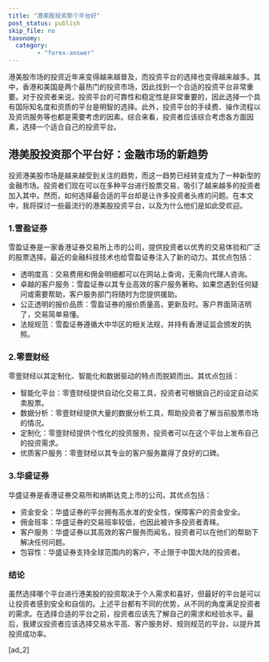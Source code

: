 ```yaml
---
title: "港美股投资那个平台好"
post_status: publish
skip_file: no
taxonomy:
  category:
        - "forex-answer"
---
```


港美股市场的投资近年来变得越来越普及，而投资平台的选择也变得越来越多。其中，香港和美国是两个最热门的投资市场，因此找到一个合适的投资平台非常重要。对于投资者来说，投资平台的可靠性和稳定性是非常重要的，因此选择一个具有国际知名度和资质的平台是明智的选择。此外，投资平台的手续费、操作流程以及资讯服务等也都是需要考虑的因素。综合来看，投资者应该综合考虑各方面因素，选择一个适合自己的投资平台。

## 港美股投资那个平台好：金融市场的新趋势

投资港美股市场是越来越受到关注的趋势，而这一趋势已经转变成为了一种新型的金融市场。投资者们现在可以在多种平台进行股票交易，吸引了越来越多的投资者加入其中。然而，如何选择最合适的平台却是让许多投资者头疼的问题。在本文中，我将探讨一些最流行的港美股投资平台，以及为什么他们是如此受欢迎。

### 1.雪盈证券

雪盈证券是一家香港证券交易所上市的公司，提供投资者以优秀的交易体验和广泛的股票选择。最近的金融科技技术也给雪盈证券注入了新的动力。其优点包括：

- 透明度高：交易费用和佣金明细都可以在网站上查询，无需向代理人咨询。
- 卓越的客户服务：雪盈证券以其专业高效的客户服务著称。如果您遇到任何疑问或需要帮助，客户服务部门将随时为您提供援助。
- 公正透明的报价品质：雪盈证券的报价质量高，更新及时。客户界面简洁明了，交易简单易懂。
- 法规规范：雪盈证券遵循大中华区的相关法规，并持有香港证监会颁发的执照。

### 2.零壹财经

零壹财经以其定制化、智能化和数据驱动的特点而脱颖而出。其优点包括：

- 智能化平台：零壹财经提供自动化交易工具，投资者可根据自己的设定自动买卖股票。
- 数据分析：零壹财经提供大量的数据分析工具，帮助投资者了解当前股票市场的情况。
- 定制化：零壹财经提供个性化的投资服务，投资者可以在这个平台上发布自己的投资需求。
- 优质客户服务：零壹财经以其专业的客户服务赢得了良好的口碑。

### 3.华盛证券

华盛证券是香港证券交易所和纳斯达克上市的公司。其优点包括：

- 资金安全：华盛证券的平台拥有高水准的安全性，保障客户的资金安全。
- 佣金班率：华盛证券的交易班率较低，也因此被许多投资者青睐。
- 客户服务：华盛证券以其高效的客户服务而闻名，投资者可以在他们的帮助下解决任何问题。
- 包容性：华盛证券支持全球范围内的客户，不止限于中国大陆的投资者。

### 结论

虽然选择哪个平台进行港美股的投资取决于个人需求和喜好，但最好的平台是可以让投资者感到安全和自信的。上述平台都有不同的优势，从不同的角度满足投资者的需求。在选择合适的平台之前，投资者应该先了解自己的需求和经验水平。最后，我建议投资者应该选择交易水平高、客户服务好、规则规范的平台，以提升其投资成功率。

\[ad\_2\]
